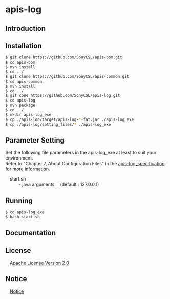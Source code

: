 # apis-log

## Introduction


## Installation
```bash
$ git clone https://github.com/SonyCSL/apis-bom.git
$ cd apis-bom
$ mvn install
$ cd ../
$ git clone https://github.com/SonyCSL/apis-common.git
$ cd apis-common
$ mvn install
$ cd ../
$ git cone https://github.com/SonyCSL/apis-log.git
$ cd apis-log
$ mvn package
$ cd ../
$ mkdir apis-log_exe
$ cp ./apis-log/target/apis-log-*-fat.jar ./apis-log_exe
$ cp ./apis-log/setting_files/* ./apis-log_exe
```

## Parameter Setting
Set the following file parameters in the apis-log_exe at least to suit your environment.   
Refer to "Chapter 7, About Configuration Files" in the [apis-log_specification](#anchor1) for more information.

&emsp;start.sh  
&emsp;&emsp;&emsp;- java arguments &emsp;(default : 127.0.0.1) 


## Running

```bash
$ cd apis-log_exe
$ bash start.sh
```

<a id="anchor1"></a>
## Documentation



## License
&emsp;[Apache License Version 2.0](https://github.com/SonyCSL/apis-log/blob/master/LICENSE)


## Notice
&emsp;[Notice](https://github.com/SonyCSL/apis-log/blob/master/NOTICE.md)
